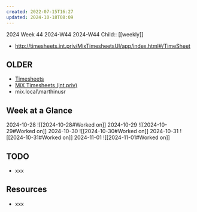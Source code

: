 ```yaml
---
created: 2022-07-15T16:27
updated: 2024-10-18T08:09
---
```

2024 Week 44
2024-W44 2024-W44
Child:: [[weekly]]

- http://timesheets.int.priv/MixTimesheetsUI/app/index.html#/TimeSheet

## OLDER

- [Timesheets](http://timesheets.mixtelematics.com/MixTimesheetsUI/app/index.html#/TimeSheet)
- [MiX Timesheets (int.priv)](http://timesheets.int.priv/MixTimesheetsUI/app/index.html#/Login)
- mix.local\marthinusr

## Week at a Glance

2024-10-28
![[2024-10-28#Worked on]]
2024-10-29
![[2024-10-29#Worked on]]
2024-10-30
![[2024-10-30#Worked on]]
2024-10-31
![[2024-10-31#Worked on]]
2024-11-01
![[2024-11-01#Worked on]]

## TODO

- xxx

## Resources

- xxx


